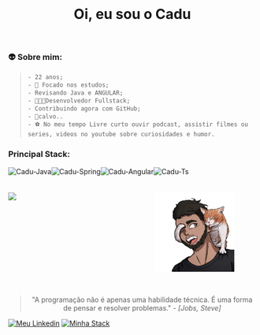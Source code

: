 <br>
<h1 align="center"><b>Oi, eu sou o Cadu</b></h1>
 <br>
 <h3>👽 Sobre mim:</h3>
<blockquote>
    
    - 22 anos;
    - 🤯 Focado nos estudos;
    - Revisando Java e ANGULAR;
    - 👨🏾‍💻Desenvolvedor Fullstack;
    - Contribuindo agora com GitHub;
    - 👴calvo..
    - ⚽ No meu tempo Livre curto ouvir podcast, assistir filmes ou series, videos no youtube sobre curiosidades e humor.
</blockquote>

<section>
 <h3>Principal Stack:</h3>
  <img align="left" alt="Cadu-Java"  height ="42px" src="https://cdn.jsdelivr.net/gh/devicons/devicon/icons/java/java-original.svg"/>
   <img align="left" alt="Cadu-Spring"  height ="42px" src="https://img.icons8.com/?size=96&id=90519&format=png"/>
   <img align="left" alt="Cadu-Angular"  height ="42px" src="https://img.icons8.com/?size=96&id=l9a5tcSnBwcf&format=png"/>
   <img align="left" alt="Cadu-Ts"  height ="42px" src="https://img.icons8.com/?size=96&id=uJM6fQYqDaZK&format=png"/> 
</section>
<br>
<br>
<br>
 <section align="center" justify="center">
   <img align="left" src="https://github-readme-stats.vercel.app/api?username=CaduOly&show_icons=true&theme=radical" width="50%">
   <img align="center"  src="https://github.com/CaduOly/CaduOly/blob/main/Cadu.png" width="32%">
 </section>
<br>
<br>
<blockquote align="center">
    "A programação não é apenas uma habilidade técnica. É uma forma de pensar e resolver problemas." - <em>[Jobs, Steve]</em>
</blockquote>
 <a href="https://www.linkedin.com/in/cadu-oly/" target="_blank"><img alt="Meu Linkedin" src="https://img.shields.io/badge/-LinkedIn-%230077B5?style=for-the-badge&logo=linkedin&logoColor=white"></a> 
 <a href="https://stackshare.io/caduoly" target="_black"><img alt="Minha Stack" src="https://mms.businesswire.com/media/20220607005041/en/1475124/5/stackshare-logo-black.jpg" width="15%"></a>
